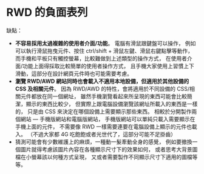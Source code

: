 RWD 的負面表列
=========

缺點：
- **不容易採用太過複雜的使用者介面/功能**。
	電腦有滑鼠跟鍵盤可以操作，
	例如可以執行滑鼠拖曳元件、按住 ctrl/shift + 滑鼠左鍵、滑鼠右鍵點擊等動作，
	而手機和平板只有觸控螢幕，比較難做到上述類型的操作方式，
	在使用者介面/功能上面得採取比較簡單的使用者操作方式，
	且手機大家使用上習慣上下滑動，這部分在設計網頁元件時也可能需要考慮。
- **瀏覽 RWD/AWD 網站同時也會載入不適用本地設備，但適用於其他設備的 CSS 及相關元件**。
	因為 RWD/AWD 的特性，會將適用於不同設備的 CSS/相關元件都放在同一個網址，
	雖然手機瀏覽看起來所呈現的東西可能會比較簡潔，顯示的東西比較少，
	但實際上跟電腦設備瀏覽該網址所載入的東西是一樣的，
	只是由 CSS 來決定在哪個設備上需要顯示那些東西。
	相較於分開製作兩個網站 — 手機版網站和電腦版網站，
	手機版網站可以單純只載入需要顯示在手機上面的元件，
	不需要像 RWD 一樣需要連要在電腦設備上顯示的元件也載入。
	（不過大家都 4G 吃飽飽或者光世代了，這部分可能不足掛齒）
- 猜測可能會有少數維護上的麻煩，一種動一髮牽動全身的感覺，
	例如要撤換一個圖片就得考慮該圖片內容在各種顯示尺寸下的效果如何，
	或者思考大背景圖檔在小螢幕該以何種方式呈現，
	又或者需要製作不同顯示尺寸下適用的圖檔等等。


